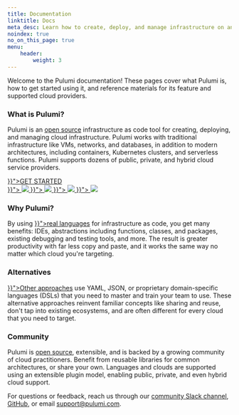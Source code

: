 ```yaml
---
title: Documentation
linktitle: Docs
meta_desc: Learn how to create, deploy, and manage infrastructure on any cloud using Pulumi's open source infrastructure as code SDK.
noindex: true
no_on_this_page: true
menu:
    header:
        weight: 3
---
```


Welcome to the Pulumi documentation! These pages cover what Pulumi is, how to get started using it, and reference materials for its feature and supported cloud providers.

### What is Pulumi?

Pulumi is an <a href="https://github.com/pulumi/pulumi" target="_blank">open source</a> infrastructure as code tool for creating, deploying, and managing cloud infrastructure. Pulumi works with traditional infrastructure like VMs, networks, and databases, in addition to modern architectures, including containers, Kubernetes clusters, and serverless functions. Pulumi supports dozens of public, private, and hybrid cloud service providers.

<div class="flex justify-center py-6">
    <a class="btn btn-lg mx-1 my-1" href="{{< relref "/docs/get-started" >}}">GET STARTED</a>
</div>

<div class="bg-gray-100 border-t border-b border-gray-300 max-w-6xl my-4 px-4 py-2">
    <div class="md:flex justify-between items-center">
        <a class="block rounded hover:bg-gray-200 transition-all my-2 py-4 text-center px-6" href="{{< relref "/docs/get-started/aws" >}}">
            <img class="inline-block h-8 w-auto -mb-2" src="/logos/tech/aws.svg">
        </a>
        <a class="block rounded hover:bg-gray-200 transition-all my-2 text-center md:mx-2 py-4 px-6" href="{{< relref "/docs/get-started/azure" >}}">
            <img class="inline-block h-8 w-auto" src="/logos/tech/azure.svg">
        </a>
        <a class="block rounded hover:bg-gray-200 transition-all my-2 text-center md:mx-2 py-4 px-6" href="{{< relref "/docs/get-started/gcp" >}}">
            <img class="inline-block h-8 w-auto" src="/logos/tech/gcp.svg">
        </a>
        <a class="block rounded hover:bg-gray-200 transition-all my-2 py-4 text-center px-6" href="{{< relref "/docs/get-started/kubernetes" >}}">
            <img class="inline-block h-8 w-auto" src="/logos/tech/k8s.svg">
        </a>
    </div>
</div>

<div class="my-4 md:flex py-8">
    <div class="w-1/3">
        <h3 class="no-anchor">Why Pulumi?</h3>
        <p class="text-sm text-gray-600">
            By using <a href="{{< relref "/docs/intro/languages" >}}">real languages</a>
            for infrastructure as code, you get many benefits: IDEs, abstractions including functions, classes,
            and packages, existing debugging and testing tools, and more. The result is greater productivity
            with far less copy and paste, and it works the same way no matter which cloud you're targeting.
        </p>
    </div>
    <div class="md:mx-8 w-1/3">
        <h3 class="no-anchor">Alternatives</h3>
        <p class="text-sm text-gray-600">
            <a href="{{< relref "/docs/intro/vs" >}}">Other approaches</a> use YAML,
            JSON, or proprietary domain-specific languages (DSLs) that you need to
            master and train your team to use. These alternative approaches reinvent
            familiar concepts like sharing and reuse, don't tap into existing
            ecosystems, and are often different for every cloud that you need to target.
        </p>
    </div>
    <div class="w-1/3">
        <h3 class="no-anchor">Community</h3>
        <p class="text-sm text-gray-600">
            Pulumi is <a href="https://github.com/pulumi/pulumi" target="_blank">open source</a>,
            extensible, and is backed by a growing community of cloud practitioners.
            Benefit from reusable libraries for common architectures, or share your own. Languages
            and clouds are supported using an extensible plugin model, enabling public,
            private, and even hybrid cloud support.
        </p>
    </div>
</div>

For questions or feedback, reach us through our [community Slack channel](https://slack.pulumi.com),
[GitHub](https://github.com/pulumi), or email [support@pulumi.com](mailto:support@pulumi.com).
